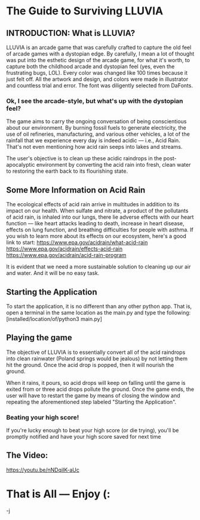 # The Guide to Surviving LLUVIA

## INTRODUCTION: What is LLUVIA?
LLUVIA is an arcade game that was carefully crafted to capture the old feel of arcade games with a dystopian edge. By carefully, I mean a lot of thought was put into the esthetic design of the arcade game, for what it's worth, to capture both the childhood arcade and dystopian feel (yes, even the frustrating bugs, LOL). Every color was changed like 100 times because it just felt off. All the artwork and design, and colors were made in illustrator and countless trial and error. The font was diligently selected from DaFonts.  

### Ok, I see the arcade-style, but what's up with the dystopian feel?
The game aims to carry the ongoing conversation of being conscientious about our environment. By burning fossil fuels to generate electricity, the use of oil refineries, manufacturing, and various other vehicles, a lot of the rainfall that we experience every day is indeed acidic –– i.e., Acid Rain. That's not even mentioning how acid rain seeps into lakes and streams.

The user's objective is to clean up these acidic raindrops in the post-apocalyptic environment by converting the acid rain into fresh, clean water to restoring the earth back to its flourishing state.


## Some More Information on Acid Rain
The ecological effects of acid rain arrive in multitudes in addition to its impact on our health. When sulfate and nitrate, a product of the pollutants of acid rain, is inhaled into our lungs, there lie adverse effects with our heart function –– like heart attacks leading to death, increase in heart disease, effects on lung function, and breathing difficulties for people with asthma.  If you wish to learn more about its effects on our ecosystem, here's a good link to start:
https://www.epa.gov/acidrain/what-acid-rain
https://www.epa.gov/acidrain/effects-acid-rain
https://www.epa.gov/acidrain/acid-rain-program

It is evident that we need a more sustainable solution to cleaning up our air and water. And it will be no easy task. 


## Starting the Application
To start the application, it is no different than any other python app.
That is, open a terminal in the same location as the main.py and type the following:
[installed/location/of/python3 main.py]

## Playing the game
The objective of LLUVIA is to essentially convert all of the acid raindrops into clean rainwater (Poland springs would be jealous) by not letting them hit the ground.
Once the acid drop is popped, then it will nourish the ground.

When it rains, it pours, so acid drops will keep on falling until the game is exited from or three acid drops pollute the ground. Once the game ends, the user will have to restart the game by means of closing the window and repeating the aforementioned step labeled "Starting the Application".

### Beating your high score!
If you're lucky enough to beat your high score (or die trying), you'll be promptly notified and have your high score saved for next time

## The Video:
https://youtu.be/nNDqiIK-aUc

# That is All –– Enjoy (:

-j